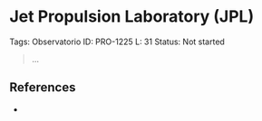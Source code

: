 # Jet Propulsion Laboratory (JPL)

Tags: Observatorio
ID: PRO-1225
L: 31
Status: Not started

> …
> 

## References

-